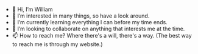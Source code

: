 - 👋 Hi, I’m William
- 👀 I’m interested in many things, so have a look around.
- 🌱 I’m currently learning everything I can before my time ends.
- 💞️ I’m looking to collaborate on anything that interests me at the time.
- 📫 How to reach me? Where there's a will, there's a way. (The best way to reach me is through my website.)

<!---
WM2012/WM2012 is a ✨ special ✨ repository because its `README.md` (this file) appears on your GitHub profile.
You can click the Preview link to take a look at your changes.
--->
